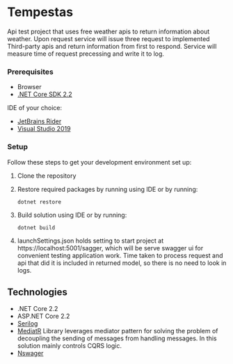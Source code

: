 # Tempestas
Api test project that uses free weather apis to return information about weather. Upon request service will issue three request to implemented Third-party apis and return information from first to respond.
Service will measure time of request precessing and write it to log.

### Prerequisites
* Browser
* [.NET Core SDK 2.2](https://www.microsoft.com/net/download/dotnet-core/2.2)
  
IDE of your choice:
* [JetBrains Rider](https://www.jetbrains.com/rider/download/#section=windows)
* [Visual Studio 2019](https://www.visualstudio.com/downloads/)

### Setup
Follow these steps to get your development environment set up:

  1. Clone the repository
  2. Restore required packages by running using IDE or by running:
     ```
     dotnet restore
     ```
     
  3. Build solution using IDE or by running:
     ```
     dotnet build
     ```
  4. launchSettings.json holds setting to start project at https://localhost:5001/sagger, which will be serve swagger ui for convenient testing application work. Time taken to process request and api that did it is included in returned model, so there is no need to look in logs.
  
  ## Technologies
* .NET Core 2.2
* ASP.NET Core 2.2
* [Serilog](https://serilog.net/)
* [MediatR](https://github.com/jbogard/MediatR/wiki)
Library leverages mediator pattern for solving the problem of decoupling the sending of messages from handling messages. In this solution mainly controls CQRS logic.
* [Nswager](https://github.com/RicoSuter/NSwag/wiki)     
